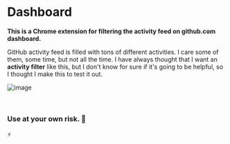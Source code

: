 Dashboard
=========

**This is a Chrome extension for filtering the activity feed on github.com dashboard.**

GitHub activity feed is filled with tons of different activities. I care some of them, some time, but not all the time.
I have always thought that I want an **activity filter** like this, but I don't know for sure if it's going to be helpful, so I thought I make this to test it out.

![image](https://cloud.githubusercontent.com/assets/1153134/3562682/3ebaeff0-09ff-11e4-902b-48647b89d9c1.png)

&nbsp;

### Use at your own risk. :grimacing:

:zap:

